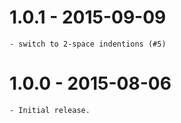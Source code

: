 
# 1.0.1 - 2015-09-09

    - switch to 2-space indentions (#5)

# 1.0.0 - 2015-08-06

    - Initial release.

